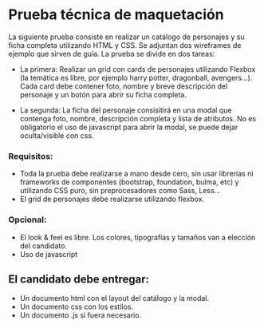 # Prueba técnica de maquetación

La siguiente prueba consiste en realizar un catálogo de personajes y su ficha completa utilizando HTML y CSS. 
Se adjuntan dos wireframes de ejemplo que sirven de guía. 
La prueba se divide en dos tareas:
 
* La primera: Realizar un grid con cards de personajes utilizando Flexbox (la temática es libre, por ejemplo harry potter, dragonball, avengers…). 
Cada card debe contener foto, nombre y breve descripción del personaje y un botón para abrir su ficha completa.

* La segunda: La ficha del personaje consisitirá en una modal que contenga foto, nombre, descripción completa y lista de atributos. 
No es obligatorio el uso de javascript para abrir la modal, se puede dejar oculta/visible con css.

### Requisitos:
* Toda la prueba debe realizarse a mano desde cero, sin usar librerías ni frameworks de componentes (bootstrap, foundation, bulma, etc) y utilizando CSS puro, sin preprocesadores como Sass, Less…
* El grid de personajes debe realizarse utilizando flexbox.

### Opcional:
* El look & feel es libre. Los colores, tipografías y tamaños van a elección del candidato.
* Uso de javascript

## El candidato debe entregar:
* Un documento html con el layout del catálogo y la modal.
* Un documento css con los estilos.
* Un documento .js si fuera necesario.

